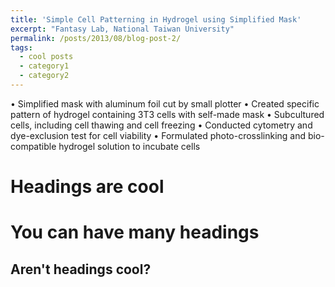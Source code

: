 ```yaml
---
title: 'Simple Cell Patterning in Hydrogel using Simplified Mask'
excerpt: "Fantasy Lab, National Taiwan University"
permalink: /posts/2013/08/blog-post-2/
tags:
  - cool posts
  - category1
  - category2
---
```


•	Simplified mask with aluminum foil cut by small plotter
•	Created specific pattern of hydrogel containing 3T3 cells with self-made mask
•	Subcultured cells, including cell thawing and cell freezing
•	Conducted cytometry and dye-exclusion test for cell viability
•	Formulated photo-crosslinking and bio-compatible hydrogel solution to incubate cells

Headings are cool
======

You can have many headings
======

Aren't headings cool?
------
